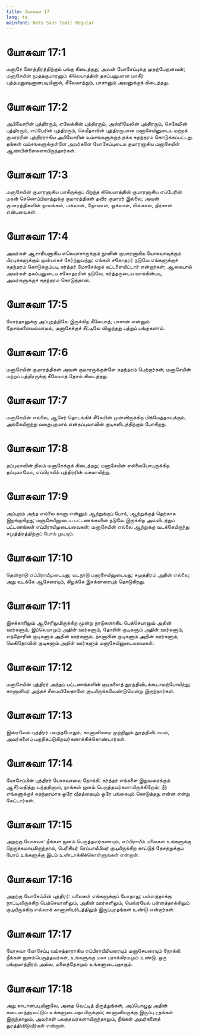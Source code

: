 ```yaml
---
title: யோசுவா 17
lang: ta
mainfont: Noto Sans Tamil Regular
---
```


# யோசுவா 17:1

மனாசே கோத்திரத்திற்கும் பங்கு கிடைத்தது; அவன் யோசேப்புக்கு முதற்பேறானவன்; மனாசேயின் மூத்தகுமாரனும் கிலெயாத்தின் தகப்பனுமான மாகீர் யுத்தமனுஷனானபடியினால், கீலேயாத்தும், பாசானும் அவனுக்குக் கிடைத்தது.

# யோசுவா 17:2

அபியேசரின் புத்திரரும், ஏலேக்கின் புத்திரரும், அஸ்ரியேலின் புத்திரரும், செகேமின் புத்திரரும், எப்பேரின் புத்திரரும், செமீதாவின் புத்திரருமான மனாசேயினுடைய மற்றக் குமாரரின் புத்திரராகிய அபியேசரின் வம்சங்களுக்குத் தக்க சுதந்தரம் கொடுக்கப்பட்டது. தங்கள் வம்சங்களுக்குள்ளே அவர்களே யோசேப்புடைய குமாரனாகிய மனாசேயின் ஆண்பிள்ளைகளாயிருந்தார்கள்.

# யோசுவா 17:3

மனாசேயின் குமாரனாகிய மாகீருக்குப் பிறந்த கிலெயாத்தின் குமாரனாகிய எப்பேரின் மகன் செலொப்பியாத்துக்கு குமாரத்திகள் தவிர குமாரர் இல்லை; அவன் குமாரத்திகளின் நாமங்கள், மக்லாள், நோவாள், ஒக்லாள், மில்காள், திர்சாள் என்பவைகள்.

# யோசுவா 17:4

அவர்கள் ஆசாரியனாகிய எலெயாசாருக்கும் நூனின் குமாரனாகிய யோசுவாவுக்கும் பிரபுக்களுக்கும் முன்பாகச் சேர்ந்துவந்து: எங்கள் சகோதரர் நடுவே எங்களுக்குச் சுதந்தரம் கொடுக்கும்படி கர்த்தர் மோசேக்குக் கட்டளையிட்டார் என்றார்கள்; ஆகையால் அவர்கள் தகப்பனுடைய சகோதரரின் நடுவே, கர்த்தருடைய வாக்கின்படி, அவர்களுக்குச் சுதந்தரம் கொடுத்தான்.

# யோசுவா 17:5

யோர்தானுக்கு அப்புறத்திலே இருக்கிற கீலேயாத், பாசான் என்னும் தேசங்களையல்லாமல், மனாசேக்குச் சீட்டிலே விழுந்தது பத்துப் பங்குகளாம்.

# யோசுவா 17:6

மனாசேயின் குமாரத்திகள் அவன் குமாரருக்குள்ளே சுதந்தரம் பெற்றார்கள்; மனாசேயின் மற்றப் புத்திரருக்கு கீலேயாத் தேசம் கிடைத்தது.

# யோசுவா 17:7

மனாசேயின் எல்லை, ஆசேர் தொடங்கிச் சீகேமின் முன்னிருக்கிற மிக்மேத்தாவுக்கும், அங்கேயிருந்து வலதுபுறமாய் என்தப்புவாவின் குடிகளிடத்திற்கும் போகிறது.

# யோசுவா 17:8

தப்புவாவின் நிலம் மனாசேக்குக் கிடைத்தது; மனாசேயின் எல்லையோடிருக்கிற தப்புவாவோ, எப்பிராயீம் புத்திரரின் வசமாயிற்று.

# யோசுவா 17:9

அப்புறம் அந்த எல்லை கானா என்னும் ஆற்றுக்குப் போய், ஆற்றுக்குத் தெற்காக இறங்குகிறது; மனாசேயினுடைய பட்டணங்களின் நடுவே இருக்கிற அவ்விடத்துப் பட்டணங்கள் எப்பிராயீமுடையவைகள்; மனாசேயின் எல்லை ஆற்றுக்கு வடக்கேயிருந்து சமுத்திரத்திற்குப் போய் முடியும்.

# யோசுவா 17:10

தென்நாடு எப்பிராயீமுடையது; வடநாடு மனாசேயினுடையது; சமுத்திரம் அதின் எல்லை; அது வடக்கே ஆசேரையும், கிழக்கே இசக்காரையும் தொடுகிறது.

# யோசுவா 17:11

இசக்காரிலும் ஆசேரிலுமிருக்கிற மூன்று நாடுகளாகிய பெத்செயானும் அதின் ஊர்களும், இப்லெயாமும் அதின் ஊர்களும், தோரின் குடிகளும் அதின் ஊர்களும், எந்தோரின் குடிகளும் அதின் ஊர்களும், தானாகின் குடிகளும் அதின் ஊர்களும், மெகிதோவின் குடிகளும் அதின் ஊர்களும் மனாசேயினுடையவைகள்.

# யோசுவா 17:12

மனாசேயின் புத்திரர் அந்தப் பட்டணங்களின் குடிகளைத் துரத்திவிடக்கூடாமற்போயிற்று; கானானியர் அந்தச் சீமையிலேதானே குடியிருக்கவேண்டுமென்று இருந்தார்கள்.

# யோசுவா 17:13

இஸ்ரவேல் புத்திரர் பலத்தபோதும், கானானியரை முற்றிலும் துரத்திவிடாமல், அவர்களைப் பகுதிகட்டுகிறவர்களாக்கிக்கொண்டார்கள்.

# யோசுவா 17:14

யோசேப்பின் புத்திரர் யோசுவாவை நோக்கி: கர்த்தர் எங்களை இதுவரைக்கும் ஆசீர்வதித்து வந்ததினால், நாங்கள் ஜனம் பெருத்தவர்களாயிருக்கிறோம்; நீர் எங்களுக்குச் சுதந்தரமாக ஒரே வீதத்தையும் ஒரே பங்கையும் கொடுத்தது என்ன என்று கேட்டார்கள்.

# யோசுவா 17:15

அதற்கு யோசுவா: நீங்கள் ஜனம் பெருத்தவர்களாயும், எப்பிராயீம் மலைகள் உங்களுக்கு நெருக்கமாயுமிருந்தால், பெரிசியர் ரெப்பாயீமியர் குடியிருக்கிற காட்டுத் தேசத்துக்குப் போய் உங்களுக்கு இடம் உண்டாக்கிக்கொள்ளுங்கள் என்றான்.

# யோசுவா 17:16

அதற்கு யோசேப்பின் புத்திரர்: மலைகள் எங்களுக்குப் போதாது; பள்ளத்தாக்கு நாட்டிலிருக்கிற பெத்செயானிலும், அதின் ஊர்களிலும், யெஸ்ரயேல் பள்ளத்தாக்கிலும் குடியிருக்கிற எல்லாக் கானானியரிடத்திலும் இருப்புரதங்கள் உண்டு என்றார்கள்.

# யோசுவா 17:17

யோசுவா யோசேப்பு வம்சத்தாராகிய எப்பிராயீமியரையும் மனாசேயரையும் நோக்கி: நீங்கள் ஜனம்பெருத்தவர்கள், உங்களுக்கு மகா பராக்கிரமமும் உண்டு, ஒரு பங்குமாத்திரம் அல்ல, மலைத்தேசமும் உங்களுடையதாகும்.

# யோசுவா 17:18

அது காடானபடியினாலே, அதை வெட்டித் திருத்துங்கள், அப்பொழுது அதின் கடையாந்தரமட்டும் உங்களுடையதாயிருக்கும்; கானானியருக்கு இருப்பு ரதங்கள் இருந்தாலும், அவர்கள் பலத்தவர்களாயிருந்தாலும், நீங்கள் அவர்களைத் துரத்திவிடுவீர்கள் என்றான்.

